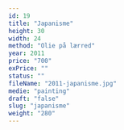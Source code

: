 ```yaml
---
id: 19
title: "Japanisme"
height: 30
width: 24
method: "Olie på lærred"
year: 2011
price: "700"
exPrice: ""
status: ""
fileName: "2011-japanisme.jpg"
medie: "painting"
draft: "false"
slug: "japanisme"
weight: "280"
---
```

